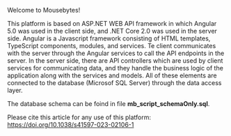 Welcome to Mousebytes! 

This platform is based on ASP.NET WEB API framework in which Angular 5.0 was used in the client side, and .NET Core 2.0 was used in the server side. Angular is a Javascript framework consisting of HTML templates, TypeScript components, modules, and services. Te client 
communicates with the server through the Angular services to call the API endpoints in the server. In the server side, there are API controllers which are used by client services for communicating data, and they handle the business logic of the application along with the services and models. All of these elements are connected to the database (Microsof SQL Server) through the data access layer.

The database schema can be foind in file <b>mb_script_schemaOnly.sql</b>.

Please cite this article for any use of this platform: https://doi.org/10.1038/s41597-023-02106-1
